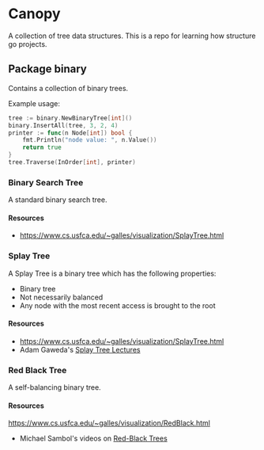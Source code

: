# Canopy

A collection of tree data structures.  This is a repo for learning how structure go projects.

## Package binary

Contains a collection of binary trees.

Example usage:

```go
tree := binary.NewBinaryTree[int]()
binary.InsertAll(tree, 3, 2, 4)
printer := func(n Node[int]) bool {
	fmt.Println("node value: ", n.Value())
	return true
}
tree.Traverse(InOrder[int], printer)
```

### Binary Search Tree

A standard binary search tree.

#### Resources
* https://www.cs.usfca.edu/~galles/visualization/SplayTree.html

### Splay Tree
A Splay Tree is a binary tree which has the following properties:
- Binary tree
- Not necessarily balanced
- Any node with the most recent access is brought to the root

#### Resources
* https://www.cs.usfca.edu/~galles/visualization/SplayTree.html
* Adam Gaweda's [Splay Tree Lectures](https://youtube.com/playlist?list=PLK7dyt8j81q2QUEKr-38V0M8XdGQnAaKr&si=XKuHiiBSI_vT-YuI)

### Red Black Tree
A self-balancing binary tree.

#### Resources
https://www.cs.usfca.edu/~galles/visualization/RedBlack.html
* Michael Sambol's videos on [Red-Black Trees](https://www.youtube.com/playlist?list=PL9xmBV_5YoZNqDI8qfOZgzbqahCUmUEin)




